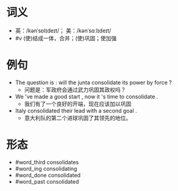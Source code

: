 # 词义
- 英：/kənˈsɒlɪdeɪt/； 美：/kənˈsɑːlɪdeɪt/
- #v (使)结成一体，合并；(使)巩固；使加强
# 例句
- The question is : will the junta consolidate its power by force ?
	- 问题是：军政府会通过武力巩固其政权吗？
- We 've made a good start , now it 's time to consolidate .
	- 我们有了一个良好的开端，现在应该加以巩固
- Italy consolidated their lead with a second goal .
	- 意大利队的第二个进球巩固了其领先的地位。
# 形态
- #word_third consolidates
- #word_ing consolidating
- #word_done consolidated
- #word_past consolidated
